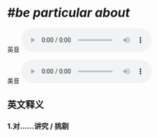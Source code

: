 # ***\#be particular about*** 
英音
<audio src="./media/be particular about1_AAC.aac" controls="controls"></audio>

美音
<audio src="./media/be particular about2_AAC.aac" controls="controls"></audio>



  

英文释义
---
### 1.**对……讲究 / 挑剔**  


